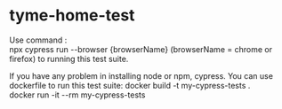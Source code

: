 # tyme-home-test
 
Use command :\
    npx cypress run --browser {browserName} (browserName = chrome or firefox) to running this test suite.

If you have any problem in installing node or npm, cypress. You can use dockerfile to run this test suite:
    docker build -t my-cypress-tests .\
    docker run -it --rm my-cypress-tests
